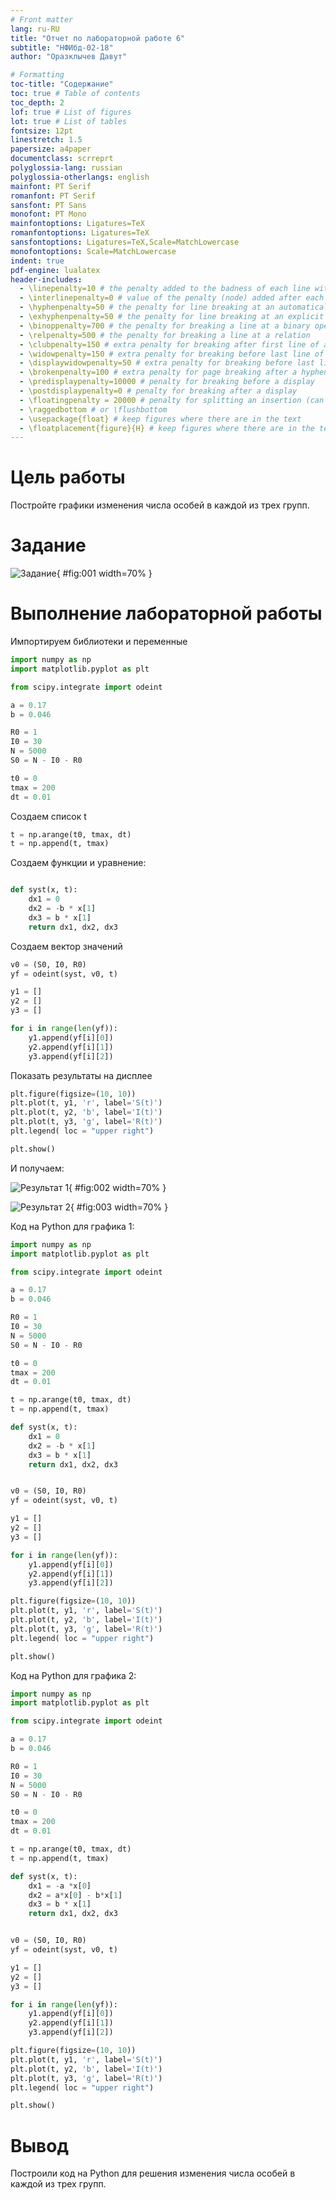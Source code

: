 ```yaml
---
# Front matter
lang: ru-RU
title: "Отчет по лабораторной работе 6"
subtitle: "НФИбд-02-18"
author: "Оразклычев Давут"

# Formatting
toc-title: "Содержание"
toc: true # Table of contents
toc_depth: 2
lof: true # List of figures
lot: true # List of tables
fontsize: 12pt
linestretch: 1.5
papersize: a4paper
documentclass: scrreprt
polyglossia-lang: russian
polyglossia-otherlangs: english
mainfont: PT Serif
romanfont: PT Serif
sansfont: PT Sans
monofont: PT Mono
mainfontoptions: Ligatures=TeX
romanfontoptions: Ligatures=TeX
sansfontoptions: Ligatures=TeX,Scale=MatchLowercase
monofontoptions: Scale=MatchLowercase
indent: true
pdf-engine: lualatex
header-includes:
  - \linepenalty=10 # the penalty added to the badness of each line within a paragraph (no associated penalty node) Increasing the value makes tex try to have fewer lines in the paragraph.
  - \interlinepenalty=0 # value of the penalty (node) added after each line of a paragraph.
  - \hyphenpenalty=50 # the penalty for line breaking at an automatically inserted hyphen
  - \exhyphenpenalty=50 # the penalty for line breaking at an explicit hyphen
  - \binoppenalty=700 # the penalty for breaking a line at a binary operator
  - \relpenalty=500 # the penalty for breaking a line at a relation
  - \clubpenalty=150 # extra penalty for breaking after first line of a paragraph
  - \widowpenalty=150 # extra penalty for breaking before last line of a paragraph
  - \displaywidowpenalty=50 # extra penalty for breaking before last line before a display math
  - \brokenpenalty=100 # extra penalty for page breaking after a hyphenated line
  - \predisplaypenalty=10000 # penalty for breaking before a display
  - \postdisplaypenalty=0 # penalty for breaking after a display
  - \floatingpenalty = 20000 # penalty for splitting an insertion (can only be split footnote in standard LaTeX)
  - \raggedbottom # or \flushbottom
  - \usepackage{float} # keep figures where there are in the text
  - \floatplacement{figure}{H} # keep figures where there are in the text
---
```


# Цель работы

Постройте графики изменения числа особей в каждой из трех групп.

# Задание

![Задание](image/1.png){ #fig:001 width=70% }


# Выполнение лабораторной работы

Импортируем библиотеки и переменные

```Python
import numpy as np
import matplotlib.pyplot as plt

from scipy.integrate import odeint

a = 0.17
b = 0.046

R0 = 1
I0 = 30
N = 5000
S0 = N - I0 - R0

t0 = 0
tmax = 200
dt = 0.01
```
Создаем список t

```Python
t = np.arange(t0, tmax, dt)
t = np.append(t, tmax)
```
Создаем функции и уравнение:

```Python

def syst(x, t):
    dx1 = 0
    dx2 = -b * x[1]
    dx3 = b * x[1]
    return dx1, dx2, dx3

```
Создаем вектор значений

```Python
v0 = (S0, I0, R0)
yf = odeint(syst, v0, t)

y1 = []
y2 = []
y3 = []

for i in range(len(yf)):
    y1.append(yf[i][0])
    y2.append(yf[i][1])
    y3.append(yf[i][2])

```
Показать результаты на дисплее

```Python
plt.figure(figsize=(10, 10))
plt.plot(t, y1, 'r', label='S(t)')
plt.plot(t, y2, 'b', label='I(t)')
plt.plot(t, y3, 'g', label='R(t)')
plt.legend( loc = "upper right")

plt.show()
```

И получаем:

![Результат 1](image/2.png){ #fig:002 width=70% }


![Результат 2](image/3.png){ #fig:003 width=70% }



Код на Python для графика 1:
```Python
import numpy as np
import matplotlib.pyplot as plt

from scipy.integrate import odeint

a = 0.17
b = 0.046

R0 = 1
I0 = 30
N = 5000
S0 = N - I0 - R0

t0 = 0
tmax = 200
dt = 0.01

t = np.arange(t0, tmax, dt)
t = np.append(t, tmax)

def syst(x, t):
    dx1 = 0
    dx2 = -b * x[1]
    dx3 = b * x[1]
    return dx1, dx2, dx3


v0 = (S0, I0, R0)
yf = odeint(syst, v0, t)

y1 = []
y2 = []
y3 = []

for i in range(len(yf)):
    y1.append(yf[i][0])
    y2.append(yf[i][1])
    y3.append(yf[i][2])

plt.figure(figsize=(10, 10))
plt.plot(t, y1, 'r', label='S(t)')
plt.plot(t, y2, 'b', label='I(t)')
plt.plot(t, y3, 'g', label='R(t)')
plt.legend( loc = "upper right")

plt.show()

```

Код на Python для графика 2:
```Python
import numpy as np
import matplotlib.pyplot as plt

from scipy.integrate import odeint

a = 0.17
b = 0.046

R0 = 1
I0 = 30
N = 5000
S0 = N - I0 - R0

t0 = 0
tmax = 200
dt = 0.01

t = np.arange(t0, tmax, dt)
t = np.append(t, tmax)

def syst(x, t):
    dx1 = -a *x[0]
    dx2 = a*x[0] - b*x[1]
    dx3 = b * x[1]
    return dx1, dx2, dx3


v0 = (S0, I0, R0)
yf = odeint(syst, v0, t)

y1 = []
y2 = []
y3 = []

for i in range(len(yf)):
    y1.append(yf[i][0])
    y2.append(yf[i][1])
    y3.append(yf[i][2])

plt.figure(figsize=(10, 10))
plt.plot(t, y1, 'r', label='S(t)')
plt.plot(t, y2, 'b', label='I(t)')
plt.plot(t, y3, 'g', label='R(t)')
plt.legend( loc = "upper right")

plt.show()

```

# Вывод

Построили код на Python для решения изменения числа особей в каждой из трех групп.

